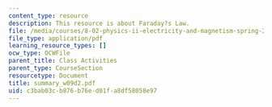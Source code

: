 ```yaml
---
content_type: resource
description: This resource is about Faraday?s Law.
file: /media/courses/8-02-physics-ii-electricity-and-magnetism-spring-2007/c3bab03cb876b76ed01fa8df58058e97_summary_w09d2.pdf
file_type: application/pdf
learning_resource_types: []
ocw_type: OCWFile
parent_title: Class Activities
parent_type: CourseSection
resourcetype: Document
title: summary_w09d2.pdf
uid: c3bab03c-b876-b76e-d01f-a8df58058e97
---
```

